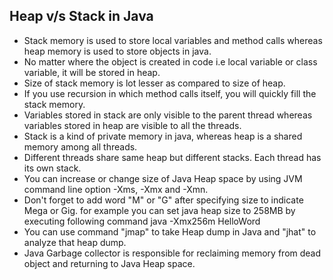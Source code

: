 ## Heap v/s Stack in Java

- Stack memory is used to store local variables and method calls whereas heap memory is used to store objects in java.
- No matter where the object is created in code i.e local variable or class variable, it will be stored in heap.
- Size of stack memory is lot lesser as compared to size of heap.
- If you use recursion in which method calls itself, you will quickly fill the stack memory.
- Variables stored in stack are only visible to the parent thread whereas variables stored in heap are visible to all the threads.
- Stack is a kind of private memory in java, whereas heap is a shared memory among all threads.
- Different threads share same heap but different stacks. Each thread has its own stack.
- You can increase or change size of Java Heap space by using JVM command line option -Xms, -Xmx and -Xmn.
- Don't forget to add word "M" or "G" after specifying size to indicate Mega or Gig. for example you can set java heap size to 258MB by executing following command java -Xmx256m HelloWord
- You can use command "jmap" to take Heap dump in Java and "jhat" to analyze that heap dump.
- Java Garbage collector is responsible for reclaiming memory from dead object and returning to Java Heap space.